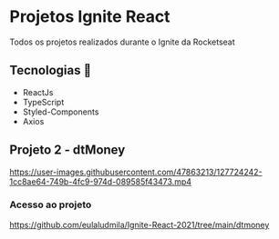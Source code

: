 # Projetos Ignite React

Todos os projetos realizados durante o Ignite da Rocketseat

## Tecnologias 🚀

- ReactJs
- TypeScript
- Styled-Components
- Axios

## Projeto 2 - dtMoney

https://user-images.githubusercontent.com/47863213/127724242-1cc8ae64-749b-4fc9-974d-089585f43473.mp4


### Acesso ao projeto

https://github.com/eulaludmila/Ignite-React-2021/tree/main/dtmoney

